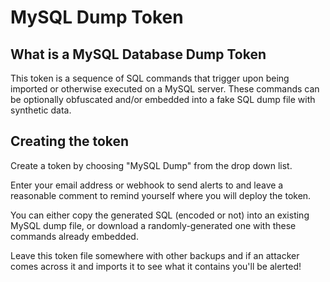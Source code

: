 # MySQL Dump Token

## What is a MySQL Database Dump Token

This token is a sequence of SQL commands that trigger upon being imported or otherwise executed on a MySQL server. These commands can be optionally obfuscated and/or embedded into a fake SQL dump file with synthetic data.


## Creating the token

Create a token by choosing "MySQL Dump" from the drop down list.

Enter your email address or webhook to send alerts to and leave a reasonable comment to remind yourself where you will deploy the token.

You can either copy the generated SQL (encoded or not) into an existing MySQL dump file, or download a randomly-generated one with these commands already embedded.

Leave this token file somewhere with other backups and if an attacker comes across it and imports it to see what it contains you'll be alerted!


